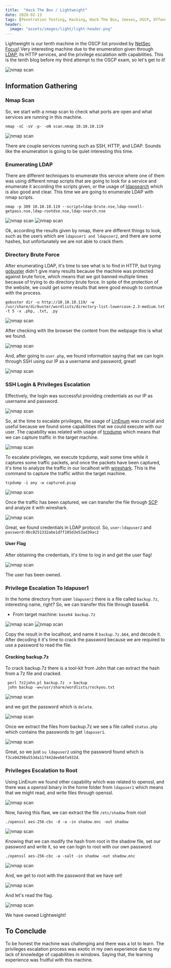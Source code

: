 ```yaml
---
title:  "Hack The Box / Lightweight"
date: 2020-02-13
tags: [Penetration Testing, Hacking, Hack The Box, Jeeves, OSCP, Offensive Security]
header: 
  image: "assets/images/light/light-header.png"
---
```

Lightweight is our tenth machine in the OSCP list provided by [NetSec Focus](https://www.netsecfocus.com/)! Very interesting machine due to the enumeration given through [LDAP](https://en.wikipedia.org/wiki/Lightweight_Directory_Access_Protocol), its HTTP services, and the privilege escalation with capabilities. This is the tenth blog before my third attempt to the OSCP exam, so let's get to it!

<img src="{{ site.url }}{{ site.baseurl }}/assets/images/light/list.jpg" alt="nmap scan">

## Information Gathering


### Nmap Scan
So, we start with a nmap scan to check what ports are open and what services are running in this machine.
```
nmap -sC -sV -p- -oN scan.nmap 10.10.10.119
```
<img src="{{ site.url }}{{ site.baseurl }}/assets/images/light/nmap.png" alt="nmap scan">

There are couple services running such as SSH, HTTP, and LDAP. Sounds like the enumeration is going to be quiet interesting this time. 

### Enumerating LDAP

There are different techniques to enumerate this service where one of them was using different nmap scripts that are going to look for a service and enumerate it according the scripts given, or the usage of [ldapsearch](https://linux.die.net/man/1/ldapsearch) which is also good and clear. This time we are going to enumerate LDAP with nmap scripts.
```
nmap -p 389 10.10.10.119 --script=ldap-brute.nse,ldap-novell-getpass.nse,ldap-rootdse.nse,ldap-search.nse
```
<img src="{{ site.url }}{{ site.baseurl }}/assets/images/light/nmap1.png" alt="nmap scan">
<img src="{{ site.url }}{{ site.baseurl }}/assets/images/light/nmap2.png" alt="nmap scan">

Ok, according the results given by nmap, there are different things to look, such as the users which are ```ldapuser1 and ldapuser2```, and there are some hashes, but unfortunately we are not able to crack them.

### Directory Brute Force

After enumerating LDAP, it's time to see what is to find in HTTP, but trying [gobuster](https://github.com/OJ/gobuster) didn't give many results because the machine was protected against brute force, which means that we got banned multiple times because of trying to do directory brute force. In spite of the protection of the website, we could get some results that were good enough to continue with the process. 
```
gobuster dir -u http://10.10.10.119/ -w /usr/share/dirbuster/wordlists/directory-list-lowercase-2.3-medium.txt -t 5 -x .php, .txt, .py
```
<img src="{{ site.url }}{{ site.baseurl }}/assets/images/light/godir.png" alt="nmap scan">

After checking with the browser the content from the webpage this is what we found. 

<img src="{{ site.url }}{{ site.baseurl }}/assets/images/light/browser.png" alt="nmap scan">

And, after going to ```user.php```, we found information saying that we can login through SSH using our IP as a username and password, great!

<img src="{{ site.url }}{{ site.baseurl }}/assets/images/light/brow-info.png" alt="nmap scan">

### SSH Login & Privileges Escalation

Effectively, the login was successful providing credentials as our IP as username and password.

<img src="{{ site.url }}{{ site.baseurl }}/assets/images/light/kinda.png" alt="nmap scan">

So, at the time to escalate privileges, the usage of [LinEnum](https://github.com/rebootuser/LinEnum) was crucial and useful because we found some capabilities that we could execute with our user. The capability was related with usage of [tcpdump](https://www.tcpdump.org/) which means that we can capture traffic in the target machine. 

<img src="{{ site.url }}{{ site.baseurl }}/assets/images/light/privesc.png" alt="nmap scan">

To escalate privileges, we execute tcpdump, wait some time while it captures some traffic packets, and once the packets have been captured, it's time to analyze the traffic in our localhost with [wireshark](https://www.wireshark.org/). This is the command to capture the traffic within the target machine.

```
tcpdump -i any -w captured.pcap 
```
<img src="{{ site.url }}{{ site.baseurl }}/assets/images/light/tcpdump.png" alt="nmap scan">


Once the traffic has been captured, we can transfer the file through [SCP](https://linuxize.com/post/how-to-use-scp-command-to-securely-transfer-files/) and analyze it with wireshark.

<img src="{{ site.url }}{{ site.baseurl }}/assets/images/light/wireshark.png" alt="nmap scan">

Great, we found credentials in LDAP protocol. So, ```user:ldapuser2``` and ```password:8bc8251332abe1d7f105d3e53ad39ac2```

#### User Flag 

After obtaining the credentials, it's time to log in and get the user flag!

<img src="{{ site.url }}{{ site.baseurl }}/assets/images/light/user-flag.png" alt="nmap scan">

The user has been owned. 

### Privilege Escalation To ldapuser1

In the home directory from user ```ldapuser2``` there is a file called ```backup.7z```, interesting name, right? So, we can transfer this file through base64.

- From target machine: ``` base64 backup.7z ```
<img src="{{ site.url }}{{ site.baseurl }}/assets/images/light/base.png" alt="nmap scan">
<img src="{{ site.url }}{{ site.baseurl }}/assets/images/light/base2.png" alt="nmap scan">

Copy the result in the localhost, and name it ```backup.7z.b64```, and decode it. After decoding it it's time to crack the password because we are required to use a password to read the file.

#### Cracking backup.7z

To crack backup.7z there is a tool-kit from John that can extract the hash from a 7z file and cracked. 

```
 perl 7z2john.pl backup.7z  > backup
 john backup -w=/usr/share/wordlists/rockyou.txt
```
<img src="{{ site.url }}{{ site.baseurl }}/assets/images/light/7z-crack.png" alt="nmap scan">

and we got the password which is ```delete```.

<img src="{{ site.url }}{{ site.baseurl }}/assets/images/light/decom.png" alt="nmap scan">

Once we extract the files from backup.7z we see a file called ```status.php``` which contains the passwords to get ```ldapuser1```. 

<img src="{{ site.url }}{{ site.baseurl }}/assets/images/light/status-password.png" alt="nmap scan">

Great, so we just ```su ldapuser2``` using the password found which is ```f3ca9d298a553da117442deeb6fa932d```.

### Privileges Escalation to Root

Using LinEnum we found other capability which was related to openssl, and there was a openssl binary in the home folder from ```ldapuser1``` which means that we might read, and write files through openssl. 

<img src="{{ site.url }}{{ site.baseurl }}/assets/images/light/priv-esc.png" alt="nmap scan">

Now, having this flaw, we can extract the file ```/etc/shadow``` from root
```
./openssl aes-256-cbc -d -a -in shadow.enc -out shadow
```
<img src="{{ site.url }}{{ site.baseurl }}/assets/images/light/cat-shadow.png" alt="nmap scan">

Knowing that we can modify the hash from root in the shadow file, set our password and write it, so we can login to root with our own password.
```
./openssl aes-256-cbc -a -salt -in shadow -out shadow.enc
```
<img src="{{ site.url }}{{ site.baseurl }}/assets/images/light/coffee-pass.png" alt="nmap scan">

And, we get to root with the password that we have set!

<img src="{{ site.url }}{{ site.baseurl }}/assets/images/light/root.png" alt="nmap scan">

And let's read the flag.

<img src="{{ site.url }}{{ site.baseurl }}/assets/images/light/root-flag.png" alt="nmap scan">

We have owned Lightweight!

## To Conclude

To be honest the machine was challenging and there was a lot to learn. The privileges escalation process was exotic in my own experience due to my lack of knowledge of capabilities in windows. Saying that, the learning experience was fruitful with this machine. 




